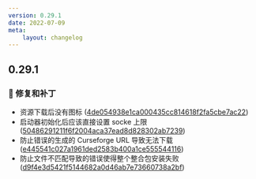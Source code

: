```yaml
---
version: 0.29.1
date: 2022-07-09
meta:
    layout: changelog
---
```


## 0.29.1
### 🐛 修复和补丁

- 资源下载后没有图标 ([4de054938e1ca000435cc814618f2fa5cbe7ac22](https://github.com/Voxelum/x-minecraft-launcher/commit/4de054938e1ca000435cc814618f2fa5cbe7ac22))
- 启动器初始化后应该直接设置 socke 上限 ([50486291211f6f2004aca37ead8d828302ab7239](https://github.com/Voxelum/x-minecraft-launcher/commit/50486291211f6f2004aca37ead8d828302ab7239))
- 防止错误的生成的 Curseforge URL 导致无法下载 ([e445541c027a1961ded2583b400a1ce555544116](https://github.com/Voxelum/x-minecraft-launcher/commit/e445541c027a1961ded2583b400a1ce555544116))
- 防止文件不匹配导致的错误使得整个整合包安装失败 ([d9f4e3d5421f5144682a0d46ab7e73660738a2bf](https://github.com/Voxelum/x-minecraft-launcher/commit/d9f4e3d5421f5144682a0d46ab7e73660738a2bf))